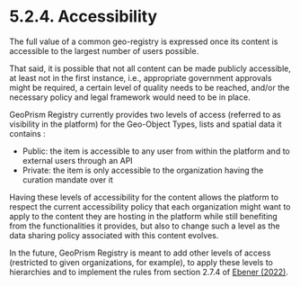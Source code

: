 # 5.2.4. Accessibility

The full value of a common geo-registry is expressed once its content is accessible to the largest number of users possible.

That said, it is possible that not all content can be made publicly accessible, at least not in the first instance, i.e., appropriate government approvals might be required, a certain level of quality needs to be reached, and/or the necessary policy and legal framework would need to be in place.

GeoPrism Registry currently provides two levels of access (referred to as visibility in the platform) for the Geo-Object Types, lists and spatial data it contains :

* Public: the item is accessible to any user from within the platform and to external users through an API
* Private: the item is only accessible to the organization having the curation mandate over it

Having these levels of accessibility for the content allows the platform to respect the current accessibility policy that each organization might want to apply to the content they are hosting in the platform while still benefiting from the functionalities it provides, but also to change such a level as the data sharing policy associated with this content evolves.

In the future, GeoPrism Registry is meant to add other levels of access (restricted to given organizations, for example), to apply these levels to hierarchies and to implement the rules from section 2.7.4 of [Ebener (2022)](https://healthgeolab.net/DOCUMENTS/Guidance\_Common\_Geo-registry\_Ve2.pdf).
